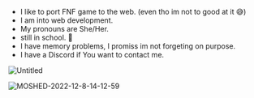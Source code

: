- I like to port FNF game to the web. (even tho im not to good at it 😅)
- I am into web development.
- My pronouns are She/Her.
- still in school. 🥲
- I have memory problems, I promiss im not forgeting on purpose.
- I have a Discord if You want to contact me.

![Untitled](https://user-images.githubusercontent.com/74722466/206459043-2e640c4d-303b-4b4a-b2c4-cc330a58edf2.png)

<!---
loniop/loniop is a ✨ special ✨ repository because its `README.md` (this file) appears on your GitHub profile.
You can click the Preview link to take a look at your changes.
--->
![MOSHED-2022-12-8-14-12-59](https://user-images.githubusercontent.com/74722466/206546368-56b93871-1406-40fb-8e9f-5471b4679400.gif)
